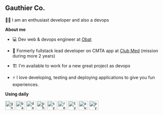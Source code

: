 ## Gauthier Co.

🙋‍♂️ I am an enthusiast developer and also a devops

**About me**

- 💻 Dev web & devops engineer at [Obat](https://obat.fr)

- 👷 Formerly fullstack lead developer on CMTA app at [Club Med](https://www.clubmed.fr/) (mission during more 2 years)

- 🏗️ I'm available to work for a new great project as devops

- ⚡ I love developing, testing and deploying applications to give you fun experiences.

**Using daily**

<code style="background-color: transparent;"><img height="30" src="https://github.com/Y0D4RK/Y0D4RK/assets/16003465/518eac03-1248-4169-868b-94e2a30ccc1e" title="gnu/linux"></code>
<code style="background-color: transparent;"><img height="30" src="https://github.com/Y0D4RK/Y0D4RK/assets/16003465/cf0cd791-667e-4c52-b28c-353b4afa63fd" title="bash"></code>
<code style="background-color: transparent;"><img height="30" src="https://github.com/Y0D4RK/Y0D4RK/assets/16003465/efce5cb6-7d9f-4fb1-b327-d518bd21da62" title="docker"></code>
<code style="background-color: transparent;"><img height="30" src="https://github.com/Y0D4RK/Y0D4RK/assets/16003465/126bb2f4-8b56-4f30-8354-ff6c7b24729d" title="php"></code>
<code style="background-color: transparent;"><img height="30" src="https://github.com/Y0D4RK/Y0D4RK/assets/16003465/4a08229f-a66e-4fa3-87ae-2fceef13ae14" title="symfony"></code>
<code style="background-color: transparent;"><img height="30" src="https://github.com/Y0D4RK/Y0D4RK/assets/16003465/71a6d8ae-1c68-46e8-a0af-73a563dc3a3a" title="react"></code>
<code style="background-color: transparent;"><img height="30" src="https://github.com/Y0D4RK/Y0D4RK/assets/16003465/77812b1c-d685-4aef-b119-e9a38b8e6504" title="typescript"></code>
<code style="background-color: transparent;"><img height="30" src="https://github.com/Y0D4RK/Y0D4RK/assets/16003465/80492168-ca26-4ccf-8610-9a33d937b582" title="aws"></code>
<code style="background-color: transparent;"><img height="30" src="https://github.com/Y0D4RK/Y0D4RK/assets/16003465/1931c34c-5dd1-45fd-9e42-33933502314a" title="python"></code>

<!--
| <a href="https://github.com/Y0D4RK"><img align="center" src="https://github-readme-stats.vercel.app/api?username=Y0D4RK&show_icons=true&include_all_commits=true&count_private=true&hide=contribs,issues&theme=buefy&hide_border=true" alt="Y0D4RK's github stats" /></a> | <a href="https://github.com/Y0D4RK"><img align="center" src="https://github-readme-stats.vercel.app/api/top-langs/?username=Y0D4RK&layout=compact&theme=buefy&hide_border=true" /></a> |
| ------------- | ------------- |
-->
